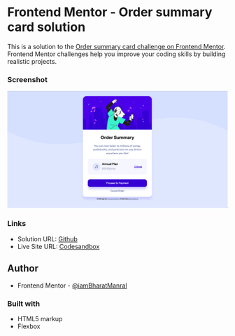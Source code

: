 # Frontend Mentor - Order summary card solution

This is a solution to the [Order summary card challenge on Frontend Mentor](https://www.frontendmentor.io/challenges/order-summary-component-QlPmajDUj). Frontend Mentor challenges help you improve your coding skills by building realistic projects. 

### Screenshot

![Order summary card solution screenshot](./design/screenshot.png)


### Links

- Solution URL: [Github](git@github.com:iamBharatManral/frontend__mentors__order-summary-card.git)
- Live Site URL: [Codesandbox](https://yvp8r.csb.app/)

## Author

- Frontend Mentor - [@iamBharatManral](https://www.frontendmentor.io/profile/iamBharatManral)

### Built with

- HTML5 markup
- Flexbox